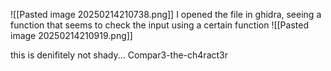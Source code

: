 ![[Pasted image 20250214210738.png]]
I opened the file in ghidra, seeing a function that seems to check the input using a certain function
![[Pasted image 20250214210919.png]]

this is denifitely not shady...
Compar3-the-ch4ract3r